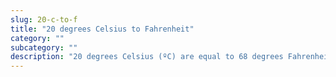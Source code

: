 ```yaml
---
slug: 20-c-to-f
title: "20 degrees Celsius to Fahrenheit"
category: ""
subcategory: ""
description: "20 degrees Celsius (ºC) are equal to 68 degrees Fahrenheit (ºF):"
---
```


